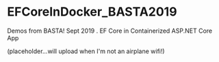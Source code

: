 # EFCoreInDocker_BASTA2019
Demos from BASTA! Sept 2019 . EF Core in Containerized ASP.NET Core App

(placeholder...will upload when I'm not an airplane wifi!)
